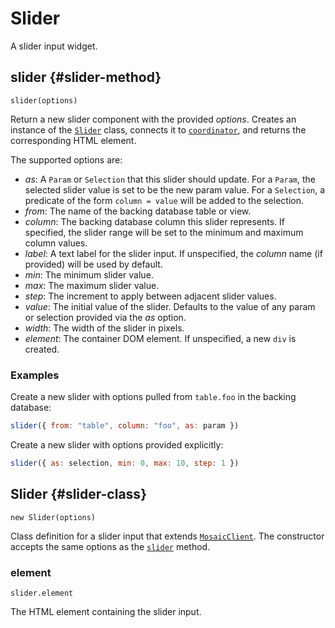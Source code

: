 # Slider

A slider input widget.

## slider {#slider-method}

`slider(options)`

Return a new slider component with the provided _options_.
Creates an instance of the [`Slider`](#slider-class) class, connects it to [`coordinator`](../core/coordinator), and returns the corresponding HTML element.

The supported options are:

- _as_: A `Param` or `Selection` that this slider should update. For a `Param`, the selected slider value is set to be the new param value. For a `Selection`, a predicate of the form `column = value` will be added to the selection.
- _from_: The name of the backing database table or view.
- _column_: The backing database column this slider represents. If specified, the slider range will be set to the minimum and maximum column values.
- _label_: A text label for the slider input. If unspecified, the _column_ name (if provided) will be used by default.
- _min_: The minimum slider value.
- _max_: The maximum slider value.
- _step_: The increment to apply between adjacent slider values.
- _value_: The initial value of the slider. Defaults to the value of any param or selection provided via the _as_ option.
- _width_: The width of the slider in pixels.
- _element_: The container DOM element. If unspecified, a new `div` is created.

### Examples

Create a new slider with options pulled from `table.foo` in the backing database:

``` js
slider({ from: "table", column: "foo", as: param })
```

Create a new slider with options provided explicitly:

``` js
slider({ as: selection, min: 0, max: 10, step: 1 })
```

## Slider {#slider-class}

`new Slider(options)`

Class definition for a slider input that extends [`MosaicClient`](../core/client).
The constructor accepts the same options as the [`slider`](#slider-method) method.

### element

`slider.element`

The HTML element containing the slider input.
